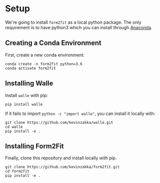 # Setup

We're going to install `form2fit` as a local python package. The only requirement is to have python3 which you can install through [Anaconda](https://docs.continuum.io/anaconda/install/).

## Creating a Conda Environment

First, create a new conda environment:

```
conda create -n form2fit python=3.6
conda activate form2fit
```

## Installing Walle

Install `walle` with pip:

```
pip install walle
```

If it fails to import `python -c "import walle"`, you can install it locally with:

```
git clone https://github.com/kevinzakka/walle.git
cd walle
pip install -e .
```

## Installing Form2Fit

Finally, clone this repository and install locally with pip.

```
git clone https://github.com/kevinzakka/form2fit.git
cd form2fit
pip install -e .
```